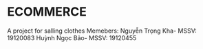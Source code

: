 # ECOMMERCE
A project for salling clothes
Memebers:
Nguyễn Trọng Kha- MSSV: 19120083
Huỳnh Ngọc Bảo- MSSV: 19120455
